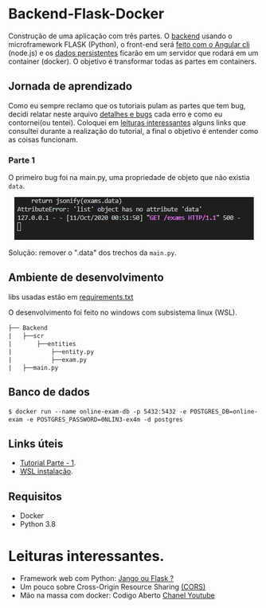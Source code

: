 # Backend-Flask-Docker

Construção de uma aplicação com três partes. O [backend](https://github.com/TiagoGIM/Backend-Flask-Docker) usando o microframework FLASK (Python), o front-end será [feito com o Angular cli]() (node.js) e os [dados persistentes](##-Banco-de-dados) ficarão em um servidor que rodará em um container (docker).
O objetivo é transformar todas as partes em containers.

## Jornada de aprendizado
Como eu sempre reclamo que os tutoriais pulam as partes que tem bug, decidi relatar neste arquivo [detalhes e bugs](https://github.com/TiagoGIM/Backend-Flask-Docker/blob/dev/detalhes_e_bugs.txt) cada erro e como eu contornei(ou tentei).
Coloquei em [leituras interessantes](#-Leituras-interessantes.) alguns links que consultei durante a realização do tutorial, a final o objetivo é entender como as coisas funcionam.

### Parte 1
O primeiro bug foi na main.py, uma propriedade de objeto que não existia ```data```.
<div  align="center">
<section data-markdown>                    
<img src="./imgs_bugs/bug_data.PNG">
</section>
</div>

Solução:  remover o ".data" dos trechos da ```main.py```.

## Ambiente de desenvolvimento
libs usadas estão em [requirements.txt](https://github.com/TiagoGIM/Backend-Flask-Docker/blob/dev/requirements.txt)

O desenvolvimento foi feito no windows com subsistema linux (WSL).
```
├── Backend
|   ├──scr
|       ├──entities
|           ├──entity.py
|           ├──exam.py
|   ├──main.py
```

## Banco de dados
```
$ docker run --name online-exam-db -p 5432:5432 -e POSTGRES_DB=online-exam -e POSTGRES_PASSWORD=0NLIN3-ex4m -d postgres
```

## Links úteis

- [Tutorial Parte - 1](https://auth0.com/blog/using-python-flask-and-angular-to-build-modern-apps-part-1).
- [WSL  instalação](https://docs.microsoft.com/pt-br/windows/wsl/install-win10).

## Requisitos
- Docker
- Python 3.8

# Leituras interessantes.
- Framework web com Python: [Jango ou Flask ?](https://www.treinaweb.com.br/blog/django-ou-flask-eis-a-questao)
- Um pouco sobre Cross-Origin Resource Sharing [(CORS)](https://developer.mozilla.org/en-US/docs/Web/HTTP/CORS)
- Mão na massa com docker: Codigo Aberto [Chanel Youtube](https://www.youtube.com/watch?v=97jWpWp4Pnc&ab_channel=C%C3%B3digoFonteTV)
